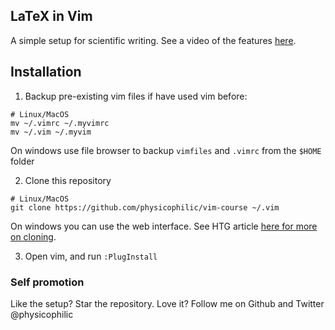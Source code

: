 

## LaTeX in Vim

A simple setup for scientific writing.
See a video of the features [here](https://www.youtube.com/watch?v=hpQBHVaFE1I). 


## Installation

1. Backup pre-existing vim files if have used vim before:

```
# Linux/MacOS
mv ~/.vimrc ~/.myvimrc
mv ~/.vim ~/.myvim
```

On windows use file browser to backup `vimfiles` and `.vimrc` from the `$HOME` folder


2. Clone this repository

```
# Linux/MacOS
git clone https://github.com/physicophilic/vim-course ~/.vim
```

On windows you can use the web interface.  See HTG article [here for more on cloning](https://www.howtogeek.com/451360/how-to-clone-a-github-repository/).

3. Open vim, and run `:PlugInstall` 




### Self promotion

Like the setup? Star the repository. Love it? Follow me on Github and Twitter @physicophilic

